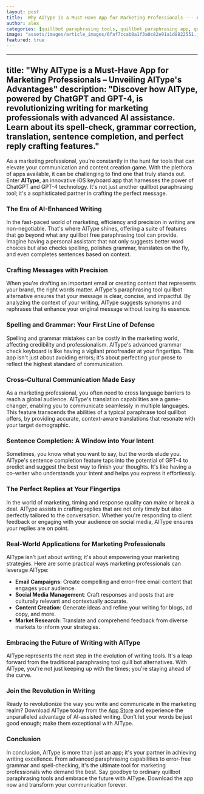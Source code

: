 ```yaml
---
layout: post
title:  Why AIType is a Must-Have App for Marketing Professionals --- AIType's advantages for marketing professionals.
author: alex
categories: [quillbot paraphrasing tools, quillbot paraphrasing app, quillbot free paraphrasing tool, quillbot paraphrase tool, paraphrasing tool quillbot, paraphrase tool quillbot, paraphrasing tool quill bot]
image: "assets/images/article_images/6faf7ccab8a1f3a0c82e91a1d8822551.jpg"
featured: true
---
```


---
title: "Why AIType is a Must-Have App for Marketing Professionals – Unveiling AIType's Advantages"
description: "Discover how AIType, powered by ChatGPT and GPT-4, is revolutionizing writing for marketing professionals with advanced AI assistance. Learn about its spell-check, grammar correction, translation, sentence completion, and perfect reply crafting features."
---

As a marketing professional, you're constantly in the hunt for tools that can elevate your communication and content creation game. With the plethora of apps available, it can be challenging to find one that truly stands out. Enter **AIType**, an innovative iOS keyboard app that harnesses the power of ChatGPT and GPT-4 technology. It's not just another quillbot paraphrasing tool; it's a sophisticated partner in crafting the perfect message.

### The Era of AI-Enhanced Writing

In the fast-paced world of marketing, efficiency and precision in writing are non-negotiable. That's where AIType shines, offering a suite of features that go beyond what any quillbot free paraphrasing tool can provide. Imagine having a personal assistant that not only suggests better word choices but also checks spelling, polishes grammar, translates on the fly, and even completes sentences based on context. 

### Crafting Messages with Precision

When you're drafting an important email or creating content that represents your brand, the right words matter. AIType's paraphrasing tool quillbot alternative ensures that your message is clear, concise, and impactful. By analyzing the context of your writing, AIType suggests synonyms and rephrases that enhance your original message without losing its essence.

### Spelling and Grammar: Your First Line of Defense

Spelling and grammar mistakes can be costly in the marketing world, affecting credibility and professionalism. AIType's advanced grammar check keyboard is like having a vigilant proofreader at your fingertips. This app isn't just about avoiding errors; it's about perfecting your prose to reflect the highest standard of communication.

### Cross-Cultural Communication Made Easy

As a marketing professional, you often need to cross language barriers to reach a global audience. AIType's translation capabilities are a game-changer, enabling you to communicate seamlessly in multiple languages. This feature transcends the abilities of a typical paraphrase tool quillbot offers, by providing accurate, context-aware translations that resonate with your target demographic.

### Sentence Completion: A Window into Your Intent

Sometimes, you know what you want to say, but the words elude you. AIType's sentence completion feature taps into the potential of GPT-4 to predict and suggest the best way to finish your thoughts. It's like having a co-writer who understands your intent and helps you express it effortlessly.

### The Perfect Replies at Your Fingertips

In the world of marketing, timing and response quality can make or break a deal. AIType assists in crafting replies that are not only timely but also perfectly tailored to the conversation. Whether you're responding to client feedback or engaging with your audience on social media, AIType ensures your replies are on point.

### Real-World Applications for Marketing Professionals

AIType isn't just about writing; it's about empowering your marketing strategies. Here are some practical ways marketing professionals can leverage AIType:

- **Email Campaigns**: Create compelling and error-free email content that engages your audience.
- **Social Media Management**: Craft responses and posts that are culturally relevant and contextually accurate.
- **Content Creation**: Generate ideas and refine your writing for blogs, ad copy, and more.
- **Market Research**: Translate and comprehend feedback from diverse markets to inform your strategies.

### Embracing the Future of Writing with AIType

AIType represents the next step in the evolution of writing tools. It's a leap forward from the traditional paraphrasing tool quill bot alternatives. With AIType, you're not just keeping up with the times; you're staying ahead of the curve.

### Join the Revolution in Writing

Ready to revolutionize the way you write and communicate in the marketing realm? Download AIType today from the [App Store](https://apps.apple.com/us/app/aitype-grammar-check-keyboard/id6469163944) and experience the unparalleled advantage of AI-assisted writing. Don't let your words be just good enough; make them exceptional with AIType.

### Conclusion

In conclusion, AIType is more than just an app; it's your partner in achieving writing excellence. From advanced paraphrasing capabilities to error-free grammar and spell-checking, it's the ultimate tool for marketing professionals who demand the best. Say goodbye to ordinary quillbot paraphrasing tools and embrace the future with AIType. Download the app now and transform your communication forever.